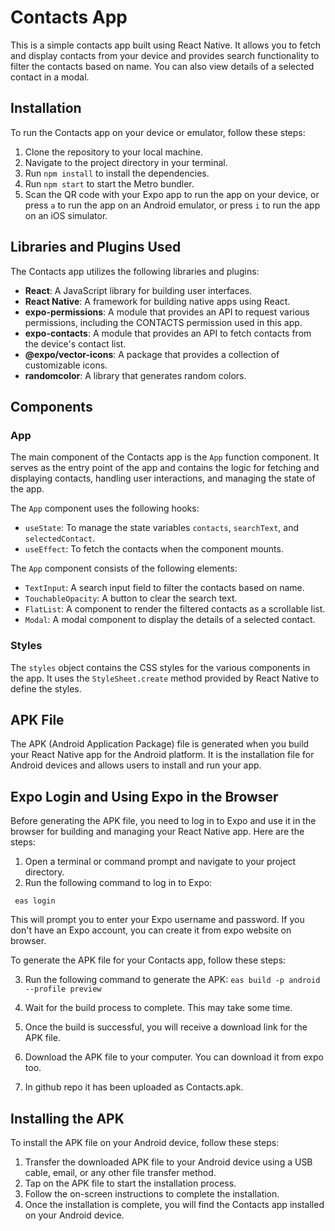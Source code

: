 # Contacts App

This is a simple contacts app built using React Native. It allows you to fetch and display contacts from your device and provides search functionality to filter the contacts based on name. You can also view details of a selected contact in a modal.

## Installation

To run the Contacts app on your device or emulator, follow these steps:

1. Clone the repository to your local machine.
2. Navigate to the project directory in your terminal.
3. Run `npm install` to install the dependencies.
4. Run `npm start` to start the Metro bundler.
5. Scan the QR code with your Expo app to run the app on your device, or press `a` to run the app on an Android emulator, or press `i` to run the app on an iOS simulator.

## Libraries and Plugins Used

The Contacts app utilizes the following libraries and plugins:

- **React**: A JavaScript library for building user interfaces.
- **React Native**: A framework for building native apps using React.
- **expo-permissions**: A module that provides an API to request various permissions, including the CONTACTS permission used in this app.
- **expo-contacts**: A module that provides an API to fetch contacts from the device's contact list.
- **@expo/vector-icons**: A package that provides a collection of customizable icons.
- **randomcolor**: A library that generates random colors.

## Components

### App

The main component of the Contacts app is the `App` function component. It serves as the entry point of the app and contains the logic for fetching and displaying contacts, handling user interactions, and managing the state of the app.

The `App` component uses the following hooks:

- `useState`: To manage the state variables `contacts`, `searchText`, and `selectedContact`.
- `useEffect`: To fetch the contacts when the component mounts.

The `App` component consists of the following elements:

- `TextInput`: A search input field to filter the contacts based on name.
- `TouchableOpacity`: A button to clear the search text.
- `FlatList`: A component to render the filtered contacts as a scrollable list.
- `Modal`: A modal component to display the details of a selected contact.

### Styles

The `styles` object contains the CSS styles for the various components in the app. It uses the `StyleSheet.create` method provided by React Native to define the styles.

## APK File

The APK (Android Application Package) file is generated when you build your React Native app for the Android platform. It is the installation file for Android devices and allows users to install and run your app.

## Expo Login and Using Expo in the Browser

Before generating the APK file, you need to log in to Expo and use it in the browser for building and managing your React Native app. Here are the steps:

1. Open a terminal or command prompt and navigate to your project directory.
2. Run the following command to log in to Expo:

` eas login`

This will prompt you to enter your Expo username and password. If you don't have an Expo account, you can create it from expo website on browser.

To generate the APK file for your Contacts app, follow these steps:

3. Run the following command to generate the APK:
   `eas build -p android --profile preview`

4. Wait for the build process to complete. This may take some time.
5. Once the build is successful, you will receive a download link for the APK file.
6. Download the APK file to your computer. You can download it from expo too.
7. In github repo it has been uploaded as Contacts.apk.

## Installing the APK

To install the APK file on your Android device, follow these steps:

1. Transfer the downloaded APK file to your Android device using a USB cable, email, or any other file transfer method.
2. Tap on the APK file to start the installation process.
3. Follow the on-screen instructions to complete the installation.
4. Once the installation is complete, you will find the Contacts app installed on your Android device.
